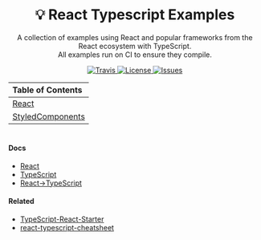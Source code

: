 <h1 align="center">
  💡 React Typescript Examples
</h1>

<p align="center">
  A collection of examples using React and popular frameworks from the React ecosystem with TypeScript.<br>
  All examples run on CI to ensure they compile.
</p>

<p align="center">
  <a href="https://travis-ci.com/n4bb12/examples-react-ts">
    <img alt="Travis" src="https://flat.badgen.net/travis/n4bb12/examples-react-ts?icon=travis">
  </a>
  <a href="https://raw.githubusercontent.com/n4bb12/examples-react-ts/master/LICENSE">
    <img alt="License" src="https://flat.badgen.net/github/license/n4bb12/examples-react-ts?icon=github">
  </a>
  <a href="https://github.com/n4bb12/examples-react-ts/issues/new">
    <img alt="Issues" src="https://flat.badgen.net/badge/github/create issue/pink?icon=github">
  </a>
</p>

| Table of Contents                        |
|:-----------------------------------------|
| [React](ts/react)                        |
| [StyledComponents](ts/styled-components) |

#

#### Docs
- [React](https://reactjs.org/)
- [TypeScript](https://www.typescriptlang.org/docs/handbook/basic-types.html)
- [React->TypeScript](https://reactjs.org/docs/static-type-checking.html#typescript)

#### Related
- [TypeScript-React-Starter](https://github.com/Microsoft/TypeScript-React-Starter)
- [react-typescript-cheatsheet](https://github.com/sw-yx/react-typescript-cheatsheet)
